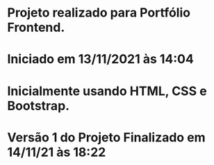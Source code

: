 # Projeto realizado para Portfólio Frontend.
# Iniciado em 13/11/2021 às 14:04
# Inicialmente usando HTML, CSS e Bootstrap.
# Versão 1 do Projeto Finalizado em 14/11/21 às 18:22
